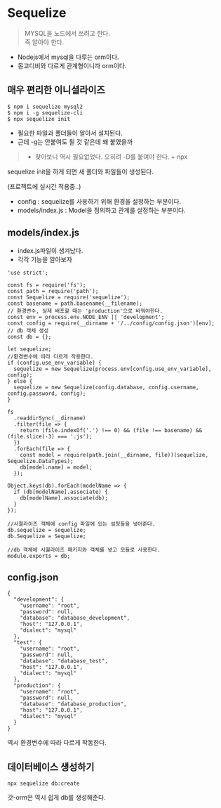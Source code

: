 # Sequelize

> MYSQL을 노드에서 쓰려고 한다.  
> 즉 알아야 한다.

- Nodejs에서 mysql을 다루는 orm이다.
- 몽고디비와 다르게 관계형이니까 orm이다.

## 매우 편리한 이니셜라이즈
```
$ npm i sequelize mysql2
$ npm i -g sequelize-cli
$ npx sequelize init
```
- 필요한 파일과 폴더들이 알아서 설치된다.
- 근데 -g는 안붙여도 될 것 같은데 왜 붙였을까
> - 찾아보니 역시 필요없었다. 오히려 -D를 붙여야 한다. + npx

sequelize init을 하게 되면 새 폴더와 파일들이 생성된다.

(프로젝트에 실시간 적용중..)
- config : sequelize를 사용하기 위해 환경을 설정하는 부분이다.
- models/index.js : Model을 정의하고 관계를 설정하는 부분이다.

## models/index.js
- index.js파일이 생겨났다.
- 각각 기능을 알아보자
```
'use strict';

const fs = require('fs');
const path = require('path');
const Sequelize = require('sequelize');
const basename = path.basename(__filename);
// 환경변수, 실제 배포할 때는 'production'으로 바꿔야한다.
const env = process.env.NODE_ENV || 'development';
const config = require(__dirname + '/../config/config.json')[env];
// db 객체 생성
const db = {};

let sequelize;
//환경변수에 따라 다르게 작용한다.
if (config.use_env_variable) {
  sequelize = new Sequelize(process.env[config.use_env_variable], config);
} else {
  sequelize = new Sequelize(config.database, config.username, config.password, config);
}

fs
  .readdirSync(__dirname)
  .filter(file => {
    return (file.indexOf('.') !== 0) && (file !== basename) && (file.slice(-3) === '.js');
  })
  .forEach(file => {
    const model = require(path.join(__dirname, file))(sequelize, Sequelize.DataTypes);
    db[model.name] = model;
  });

Object.keys(db).forEach(modelName => {
  if (db[modelName].associate) {
    db[modelName].associate(db);
  }
});

//시퀄라이즈 객체에 config 파일에 있는 설정들을 넣어준다.
db.sequelize = sequelize;
db.Sequelize = Sequelize;

//db 객체에 시퀄라이즈 패키지와 객체를 넣고 모듈로 사용한다.
module.exports = db;
```

## config.json
```
{
  "development": {
    "username": "root",
    "password": null,
    "database": "database_development",
    "host": "127.0.0.1",
    "dialect": "mysql"
  },
  "test": {
    "username": "root",
    "password": null,
    "database": "database_test",
    "host": "127.0.0.1",
    "dialect": "mysql"
  },
  "production": {
    "username": "root",
    "password": null,
    "database": "database_production",
    "host": "127.0.0.1",
    "dialect": "mysql"
  }
}
```
역시 환경변수에 따라 다르게 작동한다.

## 데이터베이스 생성하기
```
npx sequelize db:create
```
갓-orm은 역시 쉽게 db를 생성해준다.

##  